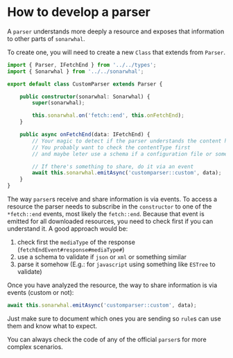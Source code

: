 # How to develop a parser

A `parser` understands more deeply a resource and exposes that
information to other parts of `sonarwhal`.

To create one, you will need to create a new `Class` that extends from
`Parser`.

```ts
import { Parser, IFetchEnd } from '../../types';
import { Sonarwhal } from '../../sonarwhal';

export default class CustomParser extends Parser {

    public constructor(sonarwhal: Sonarwhal) {
        super(sonarwhal);

        this.sonarwhal.on('fetch::end', this.onFetchEnd);
    }

    public async onFetchEnd(data: IFetchEnd) {
        // Your magic to detect if the parser understands the content here
        // You probably want to check the contentType first
        // and maybe leter use a schema if a configuration file or something else

        // If there's something to share, do it via an event
        await this.sonarwhal.emitAsync('customparser::custom', data);
    }
}
```

The way `parser`s receive and share information is via events. To access
a resource the parser needs to subscribe in the `constructor` to one of
the `*fetch::end` events, most likely the `fetch::end`. Because that
event is emitted for all downloaded resources, you need to check first
if you can understand it. A good approach would be:

1. check first the `mediaType` of the response (`fetchEndEvent#response#mediaType#`)
2. use a schema to validate if `json` or `xml` or something similar
3. parse it somehow (E.g.: for `javascript` using something like `ESTree`
   to validate)

Once you have analyzed the resource, the way to share information is via
events (custom or not):

```ts
await this.sonarwhal.emitAsync('customparser::custom', data);
```

Just make sure to document which ones you are sending so `rule`s can use
them and know what to expect.

You can always check the code of any of the official `parser`s for
more complex scenarios.
